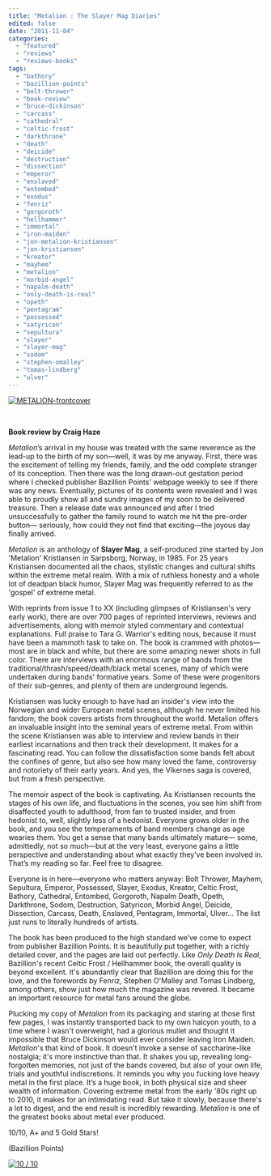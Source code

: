 ```yaml
---
title: "Metalion : The Slayer Mag Diaries"
edited: false
date: "2011-11-04"
categories:
  - "featured"
  - "reviews"
  - "reviews-books"
tags:
  - "bathory"
  - "bazillion-points"
  - "bolt-thrower"
  - "book-review"
  - "bruce-dickinson"
  - "carcass"
  - "cathedral"
  - "celtic-frost"
  - "darkthrone"
  - "death"
  - "deicide"
  - "destruction"
  - "dissection"
  - "emperor"
  - "enslaved"
  - "entombed"
  - "exodus"
  - "fenriz"
  - "gorgoroth"
  - "hellhammer"
  - "immortal"
  - "iron-maiden"
  - "jon-metalion-kristiansen"
  - "jon-kristiansen"
  - "kreator"
  - "mayhem"
  - "metalion"
  - "morbid-angel"
  - "napalm-death"
  - "only-death-is-real"
  - "opeth"
  - "pentagram"
  - "possessed"
  - "satyricon"
  - "sepultura"
  - "slayer"
  - "slayer-mag"
  - "sodom"
  - "stephen-omalley"
  - "tomas-lindberg"
  - "ulver"
---
```


[![](http://www.hellbound.ca/wp-content/uploads/2011/11/METALION-frontcover-590x780.jpg "METALION-frontcover")](http://www.hellbound.ca/wp-content/uploads/2011/11/METALION-frontcover.jpg)

 

**Book review by Craig Haze**

_Metalion_’s arrival in my house was treated with the same reverence as the lead-up to the birth of my son—well, it was by me anyway. First, there was the excitement of telling my friends, family, and the odd complete stranger of its conception. Then there was the long drawn-out gestation period where I checked publisher Bazillion Points' webpage weekly to see if there was any news. Eventually, pictures of its contents were revealed and I was able to proudly show all and sundry images of my soon to be delivered treasure. Then a release date was announced and after I tried unsuccessfully to gather the family round to watch me hit the pre-order button— seriously, how could they not find that exciting—the joyous day finally arrived.

_Metalion_ is an anthology of **Slayer Mag**, a self-produced zine started by Jon 'Metalion' Kristiansen in Sarpsborg, Norway, in 1985. For 25 years Kristiansen documented all the chaos, stylistic changes and cultural shifts within the extreme metal realm. With a mix of ruthless honesty and a whole lot of deadpan black humor, Slayer Mag was frequently referred to as the 'gospel' of extreme metal.

With reprints from issue 1 to XX (including glimpses of Kristiansen's very early work), there are over 700 pages of reprinted interviews, reviews and advertisements, along with memoir styled commentary and contextual explanations. Full praise to Tara G. Warrior's editing nous, because it must have been a mammoth task to take on. The book is crammed with photos—most are in black and white, but there are some amazing newer shots in full color. There are interviews with an enormous range of bands from the traditional/thrash/speed/death/black metal scenes, many of which were undertaken during bands' formative years. Some of these were progenitors of their sub-genres, and plenty of them are underground legends.

Kristiansen was lucky enough to have had an insider's view into the Norwegian and wider European metal scenes, although he never limited his fandom; the book covers artists from throughout the world. Metalion offers an invaluable insight into the seminal years of extreme metal. From within the scene Kristiansen was able to interview and review bands in their earliest incarnations and then track their development. It makes for a fascinating read. You can follow the dissatisfaction some bands felt about the confines of genre, but also see how many loved the fame, controversy and notoriety of their early years. And yes, the Vikernes saga is covered, but from a fresh perspective.

The memoir aspect of the book is captivating. As Kristiansen recounts the stages of his own life, and fluctuations in the scenes, you see him shift from disaffected youth to adulthood, from fan to trusted insider, and from hedonist to, well, slightly less of a hedonist. Everyone grows older in the book, and you see the temperaments of band members change as age wearies them. You get a sense that many bands ultimately mature— some, admittedly, not so much—but at the very least, everyone gains a little perspective and understanding about what exactly they’ve been involved in. That’s my reading so far. Feel free to disagree.

Everyone is in here—everyone who matters anyway: Bolt Thrower, Mayhem, Sepultura, Emperor, Possessed, Slayer, Exodus, Kreator, Celtic Frost, Bathory, Cathedral, Entombed, Gorgoroth, Napalm Death, Opeth, Darkthrone, Sodom, Destruction, Satyricon, Morbid Angel, Deicide, Dissection, Carcass, Death, Enslaved, Pentagram, Immortal, Ulver… The list just runs to literally hundreds of artists.

The book has been produced to the high standard we’ve come to expect from publisher Bazillion Points. It is beautifully put together, with a richly detailed cover, and the pages are laid out perfectly. Like _Only Death Is Real_, Bazillion's recent Celtic Frost / Hellhammer book, the overall quality is beyond excellent. It's abundantly clear that Bazillion are doing this for the love, and the forewords by Fenriz, Stephen O'Malley and Tomas Lindberg, among others, show just how much the magazine was revered. It became an important resource for metal fans around the globe.

Plucking my copy of _Metalion_ from its packaging and staring at those first few pages, I was instantly transported back to my own halcyon youth, to a time where I wasn't overweight, had a glorious mullet and thought it impossible that Bruce Dickinson would ever consider leaving Iron Maiden. _Metalion_'s that kind of book. It doesn't invoke a sense of saccharine-like nostalgia; it's more instinctive than that. It shakes you up, revealing long-forgotten memories, not just of the bands covered, but also of your own life, trials and youthful indiscretions. It reminds you why you fucking love heavy metal in the first place. It’s a huge book, in both physical size and sheer wealth of information. Covering extreme metal from the early '80s right up to 2010, it makes for an intimidating read. But take it slowly, because there's a lot to digest, and the end result is incredibly rewarding. _Metalion_ is one of the greatest books about metal ever produced.

10/10, A+ and 5 Gold Stars!

(Bazillion Points)

[![](http://www.hellbound.ca/wp-content/uploads/2009/07/review10.png "10 / 10")](http://www.hellbound.ca/wp-content/uploads/2009/07/review10.png)
